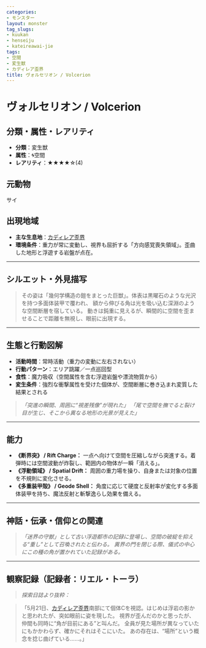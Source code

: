 ```yaml
---
categories:
- モンスター
layout: monster
tag_slugs:
- kuukan
- henseiju
- kateireawai-jie
tags:
- 空間
- 変生獣
- カディレア歪界
title: ヴォルセリオン / Volcerion
---
```


# ヴォルセリオン / Volcerion

## 分類・属性・レアリティ

* **分類**：変生獣
* **属性**：🌀空間
* **レアリティ**：★★★★☆(4)

## 元動物

サイ

## 出現地域

* **主な生息地**：[カディレア歪界](../place/kadirea_warpzone.md)
* **環境条件**：重力が常に変動し、視界も屈折する「方向感覚喪失領域」。歪曲した地形と浮遊する岩盤が点在。

---

## シルエット・外見描写

> その姿は「幾何学構造の鎧をまとった巨獣」。体表は黒曜石のような光沢を持つ多面体装甲で覆われ、
> 額から伸びる角は光を吸い込む深淵のような空間断層を宿している。
> 動きは鈍重に見えるが、瞬間的に空間を歪ませることで距離を無視し、眼前に出現する。

---

## 生態と行動図解

* **活動時間**：常時活動（重力の変動に左右されない）
* **行動パターン**：エリア跳躍／一点巡回型
* **食性**：魔力吸収（空間属性を含む浮遊岩盤や漂流物質から）
* **変生条件**：強烈な衝撃属性を受けた個体が、空間断層に巻き込まれ変質した結果とされる

> *「突進の瞬間、周囲に“視差残像”が現れた」*
> *「尾で空間を撫でると裂け目が生じ、そこから異なる地形の光景が見えた」*

---

## 能力

* **《断界突》 / Rift Charge：** 一点へ向けて空間を圧縮しながら突進する。着弾時には空間波動が炸裂し、範囲内の物体が一瞬「消える」。
* **《浮動領域》 / Spatial Drift：** 周囲の重力場を操り、自身または対象の位置を不規則に変化させる。
* **《多重装甲殻》 / Geode Shell：** 角度に応じて硬度と反射率が変化する多面体装甲を持ち、魔法反射と斬撃逸らし効果を備える。

---

## 神話・伝承・信仰との関連

> *「迷界の守獣」として古い浮遊都市の記録に登場し、空間の破綻を抑える“重し”として召喚されたと伝わる。*
> *異界の門を閉じる際、儀式の中心にこの種の角が置かれていた記録がある。*

---

## 観察記録（記録者：リエル・トーラ）

> *探索日誌より抜粋：*

> 「5月21日、[カディレア歪界](../place/kadirea_warpzone.md)南部にて個体Cを視認。はじめは浮岩の影かと思われたが、突如眼前に姿を現した。
> 視界が歪んだのかと思ったが、仲間も同時に“角が目前にある”と叫んだ。
> 全員が見た場所が異なっていたにもかかわらず、確かにそれはそこにいた。
> あの存在は、“場所”という概念を捻じ曲げている……。」